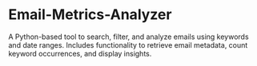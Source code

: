 # Email-Metrics-Analyzer
A Python-based tool to search, filter, and analyze emails using keywords and date ranges. Includes functionality to retrieve email metadata, count keyword occurrences, and display insights.
